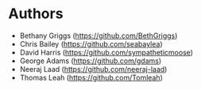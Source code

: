 # Authors

- Bethany Griggs (https://github.com/BethGriggs)
- Chris Bailey (https://github.com/seabaylea)
- David Harris (https://github.com/sympatheticmoose)
- George Adams (https://github.com/gdams)
- Neeraj Laad (https://github.com/neeraj-laad)
- Thomas Leah (https://github.com/Tomleah)
